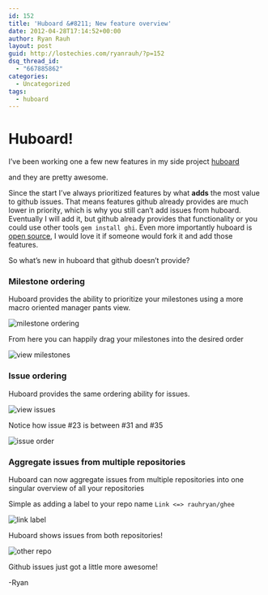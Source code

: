 ```yaml
---
id: 152
title: 'Huboard &#8211; New feature overview'
date: 2012-04-28T17:14:52+00:00
author: Ryan Rauh
layout: post
guid: http://lostechies.com/ryanrauh/?p=152
dsq_thread_id:
  - "667885862"
categories:
  - Uncategorized
tags:
  - huboard
---
```

# Huboard! 

I&#8217;ve been working one a few new features in my side project [huboard](http://huboard.com)
  
and they are pretty awesome.

Since the start I&#8217;ve always prioritized features by what **adds** the most value to github issues. That means features github already provides are much lower in priority, which is why you still can&#8217;t add issues from huboard. Eventually I will add it, but github already provides that functionality or you could use other tools `gem install ghi`. Even more importantly huboard is [open source](https://github.com/rauhryan/huboard), I would love it if someone would fork it and add those features.

So what&#8217;s new in huboard that github doesn&#8217;t provide?

### Milestone ordering 

Huboard provides the ability to prioritize your milestones using a more macro oriented manager pants view.

<img style="max-width: 100%;"  src="http://f.cl.ly/items/3k0S3A1v1B3q3o1F0e0n/milestones.jpg" alt="milestone ordering" />

From here you can happily drag your milestones into the desired order

<img style="max-width: 100%;" src="http://f.cl.ly/items/0y2T3N3E0X1r1I441W1M/huboard____Huboard-20120428-113911.jpg" alt="view milestones" />

### Issue ordering 

Huboard provides the same ordering ability for issues.

<img style="max-width: 100%;"  src="http://f.cl.ly/items/2y1G05131U2z2w190H21/milestones2.jpg" alt="view issues" />

Notice how issue #23 is between #31 and #35

<img style="max-width: 100%;"  src="http://f.cl.ly/items/1t251q163V2U383Z183u/huboard____Huboard-20120428-114706.jpg" alt="issue order" />

### Aggregate issues from multiple repositories 

Huboard can now aggregate issues from multiple repositories into one singular overview of all your repositories

Simple as adding a label to your repo name  `Link <=> rauhryan/ghee` 

<img style="max-width: 100%;" src="http://f.cl.ly/items/3B0G3w0c3G1s320y2y13/Issues_%C2%B7_rauhryan_huboard-20120428-115302.jpg" alt="link label" />

Huboard shows issues from both repositories!

<img style="max-width: 100%;" src="http://f.cl.ly/items/0t450v2n2G3U363i2H1I/huboard____Huboard-20120428-115439.jpg" alt="other repo" />

Github issues just got a little more awesome!

-Ryan